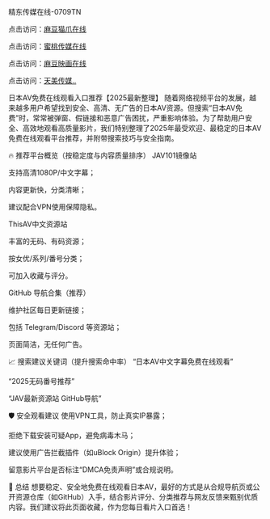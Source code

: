
精东传媒在线-0709TN

点击访问：<a href="https://heiliaowzu4ur.pages.dev">麻豆猫爪在线</a>

点击访问：<a href="https://heiliaozj3tjd.pages.dev">蜜桃传媒在线</a>

点击访问：<a href="https://heiliaoe8ajia.pages.dev/">麻豆映画在线</a>

点击访问：<a href="https://heiliaoxqkkct.pages.dev/">天美传媒..</a>


日本AV免费在线观看入口推荐【2025最新整理】
随着网络视频平台的发展，越来越多用户希望找到安全、高清、无广告的日本AV资源。但搜索“日本AV免费”时，常常被弹窗、假链接和恶意广告困扰，严重影响体验。为了帮助用户安全、高效地观看高质量影片，我们特别整理了2025年最受欢迎、最稳定的日本AV免费在线观看平台推荐，并附带搜索技巧与安全指南。

🔥 推荐平台概览（按稳定度与内容质量排序）
JAV101镜像站

支持高清1080P/中文字幕；

内容更新快，分类清晰；

建议配合VPN使用保障隐私。

ThisAV中文资源站

丰富的无码、有码资源；

按女优/系列/番号分类；

可加入收藏与评分。

GitHub 导航合集（推荐）

维护社区每日更新链接；

包括 Telegram/Discord 等资源站；

页面简洁，无任何广告。

📈 搜索建议关键词（提升搜索命中率）
“日本AV中文字幕免费在线观看”

“2025无码番号推荐”

“JAV最新资源站 GitHub导航”

🛡️ 安全观看建议
使用VPN工具，防止真实IP暴露；

拒绝下载安装可疑App，避免病毒木马；

建议使用广告拦截插件（如uBlock Origin）提升体验；

留意影片平台是否标注“DMCA免责声明”或合规说明。

📌 总结
想要稳定、安全地免费在线观看日本AV，最好的方式是从合规导航页或公开资源仓库（如GitHub）入手，结合影片评分、分类推荐与网友反馈来甄别优质内容。我们建议将此页面收藏，作为您每日看片入口首选！




<span style="display:none;">[Canonical link]( https://github.com/dtn20250709/2222222 ）</span>
